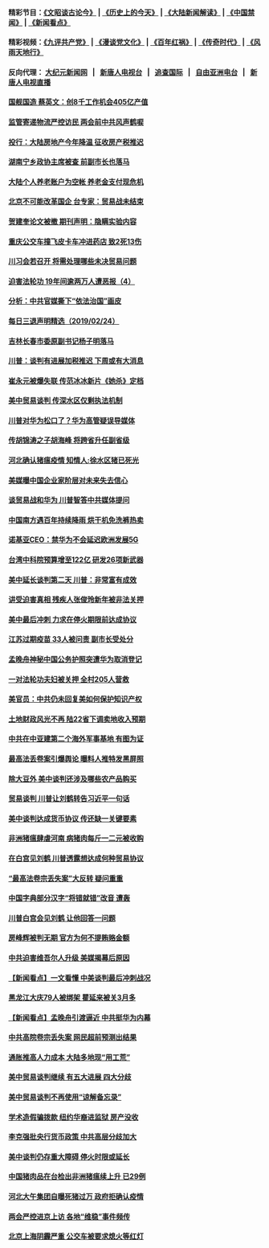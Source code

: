 #### 精彩节目：[《文昭谈古论今》](http://155.138.205.71/wenzhao) | [《历史上的今天》](http://155.138.205.71/today-in-history) | [《大陆新闻解读》](http://155.138.205.71/ntdtv-comedy) | [《中国禁闻》](http://155.138.205.71/ntdtv-news) | [《新闻看点》](http://155.138.205.71/news-insight) 

 #### 精彩视频：[《九评共产党》](http://155.138.205.71:10000/videos/jiuping) | [《漫谈党文化》](http://155.138.205.71:10000/videos/mtdwh) | [《百年红祸》](http://155.138.205.71:10000/videos/bnhh) | [《传奇时代》](http://155.138.205.71:10000/videos/legend) | [《风雨天地行》](http://155.138.205.71:10000/videos/fytdx) 

 #### 反向代理： [大纪元新闻网](http://155.138.205.71:10080/) &nbsp;&nbsp;|&nbsp;&nbsp; [新唐人电视台](http://155.138.205.71:8000/) &nbsp;&nbsp;|&nbsp;&nbsp; [追查国际](http://155.138.205.71:10010/) &nbsp;&nbsp;|&nbsp;&nbsp; [自由亚洲电台](http://155.138.205.71:9800/) &nbsp;&nbsp;|&nbsp;&nbsp; [新唐人电视直播](http://155.138.205.71/) 

#### [国舰国造 蔡英文：创8千工作机会405亿产值](../pages/nsc413/n11069716.md?t=02251237) 

#### [监管寄递物流严控访民 两会前中共风声鹤唳](../pages/nsc413/n11069639.md?t=02251237) 

#### [投行：大陆房地产今年降温 征收房产税推迟](../pages/nsc413/n11069207.md?t=02251237) 

#### [湖南宁乡政协主席被查 前副市长也落马](../pages/nsc413/n11068610.md?t=02251237) 

#### [大陆个人养老账户为空帐 养老金支付现危机](../pages/nsc413/n11068522.md?t=02251237) 

#### [北京不可能改革国企 台专家：贸易战未结束](../pages/nsc413/n11069169.md?t=02251237) 

#### [贺建奎论文被撤 期刊声明：隐瞒实验内容](../pages/nsc413/n11068771.md?t=02251237) 

#### [重庆公交车撞飞皮卡车冲进药店 致2死13伤](../pages/nsc413/n11068855.md?t=02251237) 

#### [川习会若召开 将需处理哪些未决贸易问题](../pages/nsc413/n11068777.md?t=02251237) 

#### [迫害法轮功 19年间逾两万人遭恶报（4）](../pages/nsc413/n11068299.md?t=02251237) 

#### [分析：中共官媒撕下“依法治国”画皮](../pages/nsc413/n11065889.md?t=02251237) 


#### [每日三退声明精选（2019/02/24）](../pages/nsc413/n11068887.md?t=02251237) 

#### [吉林长春市委原副书记杨子明落马](../pages/nsc413/n11068719.md?t=02251237) 

#### [川普：谈判有进展加税推迟 下周或有大消息](../pages/nsc413/n11068463.md?t=02251237) 

#### [崔永元被爆失联 传范冰冰新片《她杀》定档](../pages/nsc413/n11068088.md?t=02251237) 

#### [美中贸易谈判 传深水区仅剩执法机制](../pages/nsc413/n11068455.md?t=02251237) 

#### [川普对华为松口了？华为高管疑误导媒体](../pages/nsc413/n11068381.md?t=02251237) 

#### [传胡锦涛之子胡海峰 将跨省升任副省级](../pages/nsc413/n11068392.md?t=02251237) 

#### [河北确认猪瘟疫情 知情人:徐水区猪已死光](../pages/nsc413/n11068355.md?t=02251237) 

#### [美媒曝中国企业家阶层对未来失去信心](../pages/nsc413/n11068314.md?t=02251237) 

#### [谈贸易战和华为 川普智答中共媒体提问](../pages/nsc413/n11068311.md?t=02251237) 

#### [中国南方遇百年持续降雨 烘干机免洗裤热卖](../pages/nsc413/n11068176.md?t=02251237) 

#### [诺基亚CEO：禁华为不会延迟欧洲发展5G](../pages/nsc413/n11068199.md?t=02251237) 

#### [台湾中科院预算增至122亿 研发26项新武器](../pages/nsc413/n11068229.md?t=02251237) 

#### [美中延长谈判第二天 川普：非常富有成效](../pages/nsc413/n11068121.md?t=02251237) 

#### [讲受迫害真相 残疾人张俊玲新年被非法关押](../pages/nsc413/n11067727.md?t=02251237) 

#### [美中最后冲刺 力求在停火期限前达成协议](../pages/nsc413/n11068045.md?t=02251237) 


#### [江苏过期疫苗 33人被问责 副市长受处分](../pages/nsc413/n11067735.md?t=02251237) 

#### [孟晚舟神秘中国公务护照突遭华为取消登记](../pages/nsc413/n11067366.md?t=02251237) 

#### [一对法轮功夫妇被关押 全村205人营救](../pages/nsc413/n11063860.md?t=02251237) 

#### [美官员：中共仍未回复美如何保护知识产权](../pages/nsc413/n11067418.md?t=02251237) 

#### [土地财政风光不再 陆22省下调卖地收入预期](../pages/nsc413/n11067179.md?t=02251237) 

#### [中共在中亚建第二个海外军事基地 有图为证](../pages/nsc413/n11067509.md?t=02251237) 

#### [最高法丢卷案引爆舆论 曝料人推特发黑屏照](../pages/nsc413/n11067110.md?t=02251237) 

#### [除大豆外 美中谈判还涉及哪些农产品购买](../pages/nsc413/n11067309.md?t=02251237) 

#### [贸易谈判 川普让刘鹤转告习近平一句话](../pages/nsc413/n11067213.md?t=02251237) 

#### [美中谈判达成货币协议 传还缺一关键要素](../pages/nsc413/n11066967.md?t=02251237) 

#### [非洲猪瘟肆虐河南 病猪肉每斤一二元被收购](../pages/nsc413/n11066004.md?t=02251237) 

#### [在白宫见刘鹤 川普透露想达成何种贸易协议](../pages/nsc413/n11066718.md?t=02251237) 

#### [“最高法卷宗丢失案”大反转 疑问重重](../pages/nsc413/n11066601.md?t=02251237) 

#### [中国字典部分汉字“将错就错”改音 遭轰](../pages/nsc413/n11066544.md?t=02251237) 

#### [川普白宫会见刘鹤 让他回答一问题](../pages/nsc413/n11066602.md?t=02251237) 

#### [房峰辉被判无期 官方为何不提贿赂金额](../pages/nsc413/n11066266.md?t=02251237) 

#### [中共迫害维吾尔人升级 美媒揭幕后原因](../pages/nsc413/n11066621.md?t=02251237) 

#### [【新闻看点】一文看懂 中美谈判最后冲刺战况](../pages/nsc413/n11066457.md?t=02251237) 

#### [黑龙江大庆79人被绑架 瞿延来被关3月多](../pages/nsc413/n11066555.md?t=02251237) 

#### [【新闻看点】孟晚舟引渡逼近 中共挺华为内幕](../pages/nsc413/n11066292.md?t=02251237) 

#### [中共高院卷宗丢失案 网民超前预测出结果](../pages/nsc413/n11066323.md?t=02251237) 

#### [通胀推高人力成本 大陆多地现“用工荒”](../pages/nsc413/n11066533.md?t=02251237) 

#### [美中贸易谈判继续 有五大进展 四大分歧](../pages/nsc413/n11066391.md?t=02251237) 

#### [美中贸易谈判不再使用“谅解备忘录”](../pages/nsc413/n11066285.md?t=02251237) 

#### [学术造假骗拨款 纽约华裔进监狱 房产没收](../pages/nsc413/n11065527.md?t=02251237) 

#### [李克强批央行货币政策 中共高层分歧加大](../pages/nsc413/n11066239.md?t=02251237) 

#### [美中谈判仍存重大障碍 停火时限或延长](../pages/nsc413/n11064736.md?t=02251237) 

#### [中国猪肉品在台检出非洲猪瘟续上升 已29例](../pages/nsc413/n11066096.md?t=02251237) 

#### [河北大午集团自曝死猪过万 政府拒确认疫情](../pages/nsc413/n11065874.md?t=02251237) 

#### [两会严控进京上访 各地“维稳”事件频传](../pages/nsc413/n11065450.md?t=02251237) 

#### [北京上海阴霾严重 公交车被要求熄火等红灯](../pages/nsc413/n11065644.md?t=02251237) 

